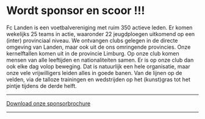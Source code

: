 # Wordt sponsor en scoor !!!

Fc Landen is een voetbalvereniging met ruim 350 actieve leden. Er komen wekelijks 25 teams in actie, waaronder 22 jeugdploegen uitkomend op een (inter) provinciaal niveau. We ontvangen clubs
gelegen in de directe omgeving van Landen, maar ook uit de ons omringende provincies. Onze kernelftallen komen uit in de provincie Limburg. Op onze club komen mensen van alle leeftijden en
nationaliteiten samen. Er is op onze club dan ook elke dag volop beweging. Dat is natuurlijk een hele organisatie, maar onze vele vrijwilligers leiden alles in goede banen. Van de lijnen op de
velden, via de talloze trainingen en wedstrijden op het (kunst)gras tot het pintje tijdens de derde helft.

---

[Download onze sponsorbrochure](assets/documents/Sponsorbrochure_Fc_Landen_V2.pdf)

---


